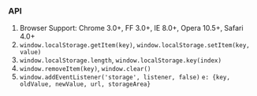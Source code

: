 ### API

1. Browser Support: Chrome 3.0+, FF 3.0+, IE 8.0+, Opera 10.5+, Safari 4.0+
2. `window.localStorage.getItem(key)`, `window.localStorage.setItem(key, value)`
3. `window.localStorage.length`, `window.localStorage.key(index)`
4. `window.removeItem(key)`, `window.clear()`
5. `window.addEventListener('storage', listener, false)`
	`e: {key, oldValue, newValue, url, storageArea}`